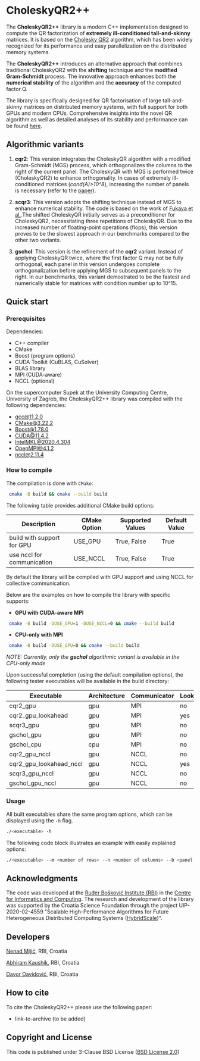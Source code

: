 # CholeskyQR2++

The **CholeskyQR2++** library is a modern C++ implementation designed to compute the QR factorization of **extremely ill-conditioned tall-and-skinny** matrices. It is based on the [Cholesky QR2](https://ieeexplore.ieee.org/document/7016731) algorithm, which has been widely recognized for its performance and easy parallelization on the distributed memory systems.

The **CholeskyQR2++** introduces an alternative approach that combines traditional CholeskyQR2 with the **shifting** technique and the **modified Gram-Schmidt** process. The innovative approach enhances both the **numerical stability** of the algorithm and the **accuracy** of the computed factor Q.

The library is specifically designed for QR factorisation of large tall-and-skinny matrices on distributed memory systems, with full support for both GPUs and modern CPUs. Comprehensive insights into the novel QR algorithm as well as detailed analyses of its stability and performance can be found [here](link-to-arxiv).

## Algorithmic variants

1. **cqr2**: This version integrates the CholeskyQR algorithm with a modified Gram-Schmidt (MGS) process, which orthogonalizes the columns to the right of the current panel. The CholeskyQR with MGS is performed twice (CholeskyQR2) to enhance orthogonality. In cases of extremely ill-conditioned matrices (*cond(A)>10^8*), increasing the number of panels is necessary (refer to the [paper]()).

2. **scqr3**: This version adopts the shifting technique instead of MGS to enhance numerical stability. The code is based on the work of [Fukaya et al.](https://epubs.siam.org/doi/abs/10.1137/18M1218212).The shifted CholeskyQR initially serves as a preconditioner for CholeskyQR2, necessitating three repetitions of CholeskyQR. Due to the increased number of floating-point operations (flops), this version proves to be the slowest approach in our benchmarks compared to the other two variants.

3. **gschol**: This version is the refinement of the **cqr2** variant. Instead of applying CholeskyQR twice, where the first factor Q may not be fully orthogonal, each panel in this version undergoes complete orthogonalization before applying MGS to subsequent panels to the right. In our benchmarks, this variant demostrated to be the fastest and numerically stable for matrices with condition number up to 10^15.

## Quick start

### Prerequisites

Dependencies:

* C++ compiler
* CMake
* Boost (program options)
* CUDA Toolkit (CuBLAS, CuSolver)
* BLAS library
* MPI (CUDA-aware) 
* NCCL (optional)

On the supercomputer Supek at the University Computing Centre, University of Zagreb, the CholeskyQR2++ library was compiled with the following dependencies:

- gcc@11.2.0
- CMake@3.22.2
- Boost@1.78.0
- CUDA@11.4.2
- IntelMKL@2020.4.304
- OpenMPI@4.1.2
- nccl@2.11.4

### How to compile
The compilation is done with `CMake`:

```bash
 cmake -B build && cmake --build build
``` 

The following table provides additional CMake build options:

| Description                | CMake Option | Supported Values | Default Value |
|----------------------------|--------------|------------------|---------------|
| build with support for GPU        | USE_GPU      | True, False      | True          |
| use nccl for communication | USE_NCCL     | True, False      | True          |

By default the library will be compiled with GPU support and using NCCL for collective communication. 


Below are the examples on how to compile the library with specific supports:

- **GPU with CUDA-aware MPI**
```bash
 cmake -B build -DUSE_GPU=1 -DUSE_NCCL=0 && cmake --build build
``` 

- **CPU-only with MPI**
```bash
 cmake -B build -DUSE_GPU=0 && cmake --build build
``` 

*NOTE: Currently, only the **gschol** algorithmic variant is available in the CPU-only mode*

Upon successful completion (using the default compilation options), the following tester executables will be available in the build directory:

| Executable              |  Architecture | Communicator |  Lookahead |
|-------------------------|---------------|--------------|------------|
| cqr2_gpu                | gpu           | MPI          | no         |
| cqr2_gpu_lookahead      | gpu           | MPI          | yes        |
| scqr3_gpu               | gpu           | MPI          | no         |
| gschol_gpu              | gpu           | MPI          | no         |
| gschol_cpu              | cpu           | MPI          | no         |
| cqr2_gpu_nccl           | gpu           | NCCL         | no         |
| cqr2_gpu_lookahead_nccl | gpu           | NCCL         | yes        |
| scqr3_gpu_nccl          | gpu           | NCCL         | no         |
| gschol_gpu_nccl         | gpu           | NCCL         | no         |

### Usage

All built executables share the same program options, which can be displayed using the `-h` flag.

```bash
./<executable> -h
```

The following code block illustrates an example with easily explained options:

```bash
./<executable> --m <number of rows> --n <number of columns> --b <panel size> --input <path-to-matrix>
```

## Acknowledgments

The code was developed at the [Ruđer Bošković Institute (RBI)](https://www.irb.hr/) in the [Centre for Informatics and Computing](https://www.irb.hr/eng/Scientific-Support-Centres/Centre-for-Informatics-and-Computing). The research and development of the library was supported by the Croatia Science Foundation through the project UIP-2020-02-4559 "Scalable High-Performance Algorithms for Future Heterogeneous Distributed Computing Systems ([HybridScale](https://www.croris.hr/projekti/projekt/6243?lang=en))".

## Developers

[Nenad Mijić](https://github.com/Nenad03), RBI, Croatia

[Abhiram Kaushik](https://github.com/abhiramkb), RBI, Croatia

[Davor Davidović](https://github.com/ddavidovic), RBI, Croatia

## How to cite

To cite the CholeskyQR2++ please use the following paper:

- link-to-archive (to be added)

## Copyright and License

This code is published under 3-Clause BSD License ([BSD License 2.0](./LICENSE))